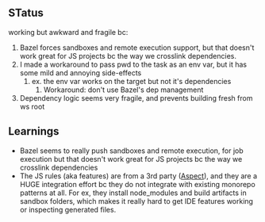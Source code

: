 ## STatus
working but awkward and fragile bc:

1. Bazel forces sandboxes and remote execution support, but that doesn't work great for JS projects bc the way we crosslink dependencies.
1. I made a workaround to pass pwd to the task as an env var, but it has some mild and annoying side-effects
   1. ex. the env var works on the target but not it's dependencies
      1. Workaround: don't use Bazel's dep management
2. Dependency logic seems very fragile, and prevents building fresh from ws root


## Learnings

- Bazel seems to really push sandboxes and remote execution, for job execution but that doesn't work great for JS projects bc the way we crosslink dependencies
- The JS rules (aka features) are from a 3rd party ([Aspect](https://docs.aspect.build/rulesets/aspect_rules_js/)), and they are a HUGE integration effort bc they do not integrate with existing monorepo patterns at all. For ex, they install node_modules and build artifacts in sandbox folders, which makes it really hard to get IDE features working or inspecting generated files.
